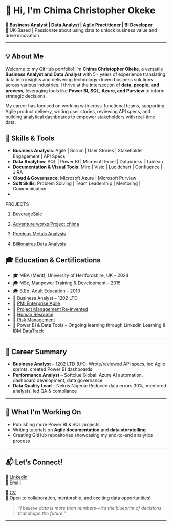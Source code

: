 # 👋 Hi, I'm Chima Christopher Okeke

🎯 **Business Analyst | Data Analyst | Agile Practitioner | BI Developer**  
📍 UK-Based | Passionate about using data to unlock business value and drive innovation

---

## 💡 About Me

Welcome to my GitHub portfolio! I’m **Chima Christopher Okeke**, a versatile **Business Analyst and Data Analyst** with 5+ years of experience translating data into insights and delivering technology-driven business solutions across various industries. I thrive at the intersection of **data, people, and process**, leveraging tools like **Power BI, SQL, Azure, and Purview** to inform strategic decisions.

My career has focused on working with cross-functional teams, supporting Agile product delivery, writing user stories, reviewing API specs, and building analytical dashboards to empower stakeholders with real-time data.
## 🧰 Skills & Tools

- **Business Analysis**: Agile | Scrum | User Stories | Stakeholder Engagement | API Specs  
- **Data Analytics**: SQL | Power BI | Microsoft Excel | Databricks | Tableau  
- **Documentation & Visual Tools**: Miro | Visio | Lucidchart | Confluence | JIRA  
- **Cloud & Governance**: Microsoft Azure | Microsoft Purview  
- **Soft Skills**: Problem Solving | Team Leadership | Mentoring | Communication
- 


  PROJECTS
  
 1.  [BeverageSale](https://github.com/ChimaOkeke/BeverageSales)
  
  2. [Adventure works Project chima](https://github.com/ChimaOkeke/Adventure-works-project-Chima-)
  3. [Precious Metals Analysis](https://github.com/ChimaOkeke/Precious-Metals-Data-Analyst)
  4. [Billionaires Data Analysis](https://github.com/ChimaOkeke/Billionaires-Data-Analysis)

## 🎓 Education & Certifications

- 🎓 MBA (Merit), University of Hertfordshire, UK – 2024  
- 🎓 MSc, Manpower Training & Development – 2015  
- 🎓 B.Ed, Adult Education – 2010  
- 📜 Business Analyst – 1202 LTD  
- 📜 [PMI Enterprise Agile](https://lnkd.in/eKEzWY47)
- 📜 [Project Management Re-invented](https://www.linkedin.com/learning/certificates/60de671b383cd3ad53589cfcf25b1291c3872c1067b7131cf08835f616fccd2c)
- 📜 [Human Resource](https://www.elearningcollege.com)
- 📜 [Risk Management](https://www.elearningcollege.com)
- 📜 Power BI & Data Tools – Ongoing learning through LinkedIn Learning & IBM DataTrack  

---

## 🚀 Career Summary

- **Business Analyst** – 1202 LTD (UK): Wrote/reviewed API specs, led Agile sprints, created Power BI dashboards  
- **Performance Analyst** – Softclue Global: Azure AI automation, dashboard development, data governance  
- **Data Quality Lead** – Nekris Nigeria: Reduced data errors 30%, mentored analysts, led QA & compliance  

---

## 🌱 What I'm Working On

- Publishing more Power BI & SQL projects  
- Writing tutorials on **Agile documentation** and **data storytelling**  
- Creating GitHub repositories showcasing my end-to-end analytics process  

---

## 📬 Let’s Connect!

🔗 [LinkedIn](https://linkedin.com/in/chima-okeke-50832647)  
📧 [Email](chimex2000us@yahoo.com) 

📄  [CV](file:///C:/Users/Administrator/Downloads/Chima%20Okeke%20CV%201211%202.pdf)   
💬 Open to collaboration, mentorship, and exciting data opportunities!

> *“I believe data is more than numbers—it’s the blueprint of decisions that shape the future.”*
---
